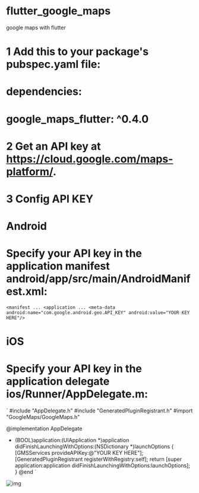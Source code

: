 # flutter_google_maps
google maps with flutter

# 1 Add this to your package's pubspec.yaml file:

# dependencies:
#   google_maps_flutter: ^0.4.0

# 2 Get an API key at https://cloud.google.com/maps-platform/.

# 3 Config API KEY

# Android 
# Specify your API key in the application manifest android/app/src/main/AndroidManifest.xml:

`
<manifest ...
  <application ...
    <meta-data android:name="com.google.android.geo.API_KEY"
               android:value="YOUR KEY HERE"/>
`

# iOS 
# Specify your API key in the application delegate ios/Runner/AppDelegate.m:

`
#include "AppDelegate.h"
#include "GeneratedPluginRegistrant.h"
#import "GoogleMaps/GoogleMaps.h"

@implementation AppDelegate

- (BOOL)application:(UIApplication *)application
    didFinishLaunchingWithOptions:(NSDictionary *)launchOptions {
  [GMSServices provideAPIKey:@"YOUR KEY HERE"];
  [GeneratedPluginRegistrant registerWithRegistry:self];
  return [super application:application didFinishLaunchingWithOptions:launchOptions];
}
@end
`

![img](https://github.com/jonathankablan/flutter_google_maps/blob/master/Screenshot.png)
